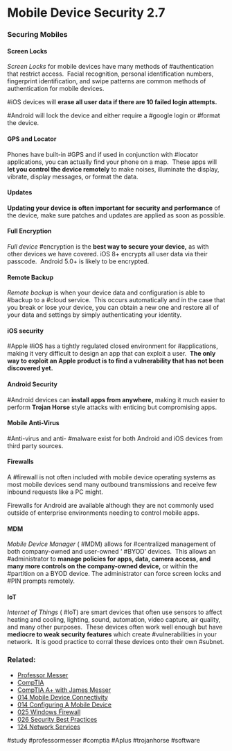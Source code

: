 # Mobile Device Security 2.7

### Securing Mobiles

#### Screen Locks

*Screen Locks* for mobile devices have many methods of #authentication that restrict access.  Facial recognition, personal identification numbers, fingerprint identification, and swipe patterns are common methods of authentication for mobile devices.

#iOS devices will **erase all user data if there are 10 failed login attempts.**  

#Android will lock the device and either require a #google login or #format the device.

#### GPS and Locator

Phones have built-in #GPS and if used in conjunction with #locator applications, you can actually find your phone on a map.  These apps will **let you control the device remotely** to make noises, illuminate the display, vibrate, display messages, or format the data.

#### Updates

**Updating your device is often important for security and performance** of the device, make sure patches and updates are applied as soon as possible.

#### Full Encryption

*Full device* #encryption is the **best way to secure your device,** as with other devices we have covered. iOS 8+ encrypts all user data via their passcode.  Android 5.0+ is likely to be encrypted.

#### Remote Backup 

*Remote backup* is when your device data and configuration is able to #backup to a #cloud service.  This occurs automatically and in the case that you break or lose your device, you can obtain a new one and restore all of your data and settings by simply authenticating your identity. 

#### iOS security

#Apple #iOS has a tightly regulated closed environment for #applications, making it very difficult to design an app that can exploit a user.  **The only way to exploit an Apple product is to find a vulnerability that has not been discovered yet.**

#### Android Security

#Android devices can **install apps from anywhere,** making it much easier to perform **Trojan Horse** style attacks with enticing but compromising apps.

#### Mobile Anti-Virus

#Anti-virus and anti- #malware exist for both Android and iOS devices from third party sources.

#### Firewalls

 A #firewall is not often included with mobile device operating systems as most mobile devices send many outbound transmissions and receive few inbound requests like a PC might.

Firewalls for Android are available although they are not commonly used outside of enterprise environments needing to control mobile apps.

#### MDM

*Mobile Device Manager* ( #MDM) allows for #centralized management of both company-owned and user-owned ‘ #BYOD’ devices.  This allows an #administrator to **manage policies for apps, data, camera access, and many more controls on the company-owned device,** or within the #partition on a BYOD device. The administrator can force screen locks and #PIN prompts remotely.

#### IoT

*Internet of Things* ( #IoT) are smart devices that often use sensors to affect heating and cooling, lighting, sound, automation, video capture, air quality, and many other purposes.  These devices often work well enough but have **mediocre to weak security features** which create #vulnerabilities in your network.  It is good practice to corral these devices onto their own #subnet.

### Related:
- [Professor Messer](https://www.professormesser.com/free-a-plus-training/220-1102/220-1102-video/mobile-device-security-220-1102/ "Professor Messer A+ Guide")
- [CompTIA](https://www.comptia.org/ "CompTIA Homepage")
- [CompTIA A+ with James Messer](CompTIA%20A+%20with%20James%20Messer.md)
- [014 Mobile Device Connectivity](014%20Mobile%20Device%20Connectivity.md)
- [014 Configuring A Mobile Device](014%20Configuring%20A%20Mobile%20Device.md)
- [025 Windows Firewall](025%20Windows%20Firewall.md)
- [026 Security Best Practices](026%20Security%20Best%20Practices.md)
- [124 Network Services](124%20Network%20Services.md)

#study #professormesser #comptia #Aplus #trojanhorse #software 